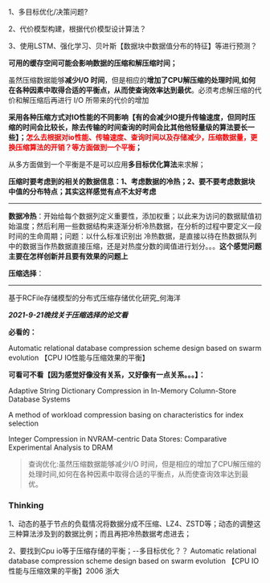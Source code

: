 1、多目标优化/决策问题?

2、代价模型构建，根据代价模型设计算法？

3、使用LSTM、强化学习、贝叶斯【数据块中数据值分布的特征】等进行预测？

**可用的缓存空间可能会影响数据的压缩和解压缩时间；**

虽然压缩数据能够**减少I/O 时间**，但是相应的**增加了CPU解压缩的处理时间,如何在各种因素中取得合适的平衡点，从而使查询效率达到最优**。必须考虑解压缩的代价和解压缩后再进行 I/O 所带来的代价的增加

**采用各种压缩方式对IO性能的不同影响【有的会减少IO提升传输速度，但同时压缩的时间会比较长，除去传输的时间查询的时间会比其他他轻量级的算法要长一些】；<font color="red">怎么去根据对io性能、传输速度、查询时间以及存储减少，压缩数据量，更换压缩算法的开销？等方面做到一个平衡</font>；**

从多方面做到一个平衡是不是可以应用**多目标优化算法**来求解；

**压缩时要考虑到的相关的数据信息：1、考虑数据的冷热；2、要不要考虑数据块中值的分布特点；其实这样感觉有点不太好考虑**

---

**数据冷热**：开始给每个数据列定义重要性，添加权重；以此来为访问的数据赋值初始温度；然后利用一些数据结构来逐渐分析冷热数据，在分析的过程中要定义一段时间的生命周期；问题：以什么标准识别出 冷热数据，是直接以待在热数据队列中的数据当作热数据直接压缩，还是对热度分数的阈值进行划分。。。**这个感觉问题主要在怎样创新并且要有效果的问题上**

**压缩选择**：

---

基于RCFile存储模型的分布式压缩存储优化研究_何海洋

***2021-9-21晚找关于压缩选择的论文看***

**必看的：**

Automatic relational database compression scheme design based on swarm evolution  【CPU IO性能与压缩效果的平衡】

**可看可不看【因为感觉好像没有关系，又好像有一点关系。。。】：**

Adaptive String Dictionary Compression in In-Memory Column-Store Database Systems

A method of workload compression basing on characteristics for index selection

Integer Compression in NVRAM-centric Data Stores: Comparative Experimental Analysis to DRAM

> 查询优化:虽然压缩数据能够减少I/O 时间，但是相应的增加了CPU解压缩的处理时间,如何在各种因素中取得合适的平衡点，从而使查询效率达到最优。 

### Thinking

1、动态的基于节点的负载情况将数据分成不压缩、LZ4、ZSTD等；动态的调整这三种算法涉及到的数据比例；而且再把冷热数据考虑进去；

2、要找到Cpu io等于压缩存储的平衡；--多目标优化？？
Automatic relational database compression scheme design based on swarm evolution 【CPU IO性能与压缩效果的平衡】2006 浙大
